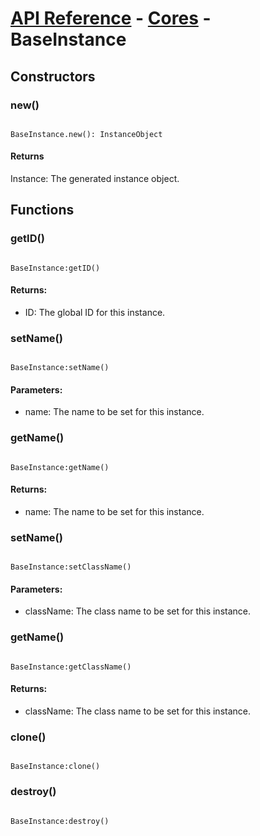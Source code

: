 # [API Reference](../../API.md) - [Cores](../Cores.md) - BaseInstance

## Constructors

### new()

```

BaseInstance.new(): InstanceObject

```

#### Returns

Instance: The generated instance object.

## Functions

### getID()

```

BaseInstance:getID()

```

#### Returns:

* ID: The global ID for this instance.

### setName()

```

BaseInstance:setName()

```

#### Parameters:

* name: The name to be set for this instance.

### getName()

```

BaseInstance:getName()

```

#### Returns:

* name: The name to be set for this instance.

### setName()

```

BaseInstance:setClassName()

```

#### Parameters:

* className: The class name to be set for this instance.

### getName()

```

BaseInstance:getClassName()

```

#### Returns:

* className: The class name to be set for this instance.


### clone()

```

BaseInstance:clone()

```

### destroy()

```

BaseInstance:destroy()

```
